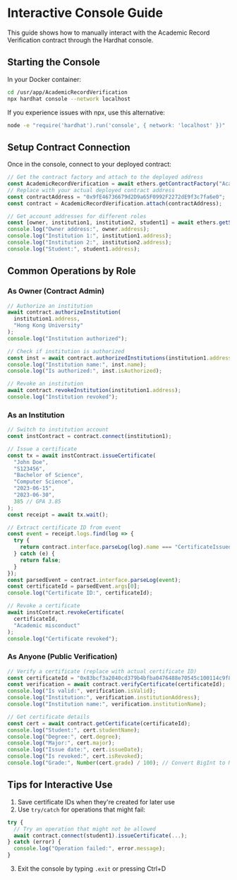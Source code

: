 # Interactive Console Guide

This guide shows how to manually interact with the Academic Record Verification contract through the Hardhat console.

## Starting the Console

In your Docker container:

```bash
cd /usr/app/AcademicRecordVerification
npx hardhat console --network localhost
```

If you experience issues with npx, use this alternative:

```bash
node -e "require('hardhat').run('console', { network: 'localhost' })"
```

## Setup Contract Connection

Once in the console, connect to your deployed contract:

```javascript
// Get the contract factory and attach to the deployed address
const AcademicRecordVerification = await ethers.getContractFactory("AcademicRecordVerification");
// Replace with your actual deployed contract address
const contractAddress = "0x9fE46736679d2D9a65F0992F2272dE9f3c7fa6e0";
const contract = AcademicRecordVerification.attach(contractAddress);

// Get account addresses for different roles
const [owner, institution1, institution2, student1] = await ethers.getSigners();
console.log("Owner address:", owner.address);
console.log("Institution 1:", institution1.address);
console.log("Institution 2:", institution2.address);
console.log("Student:", student1.address);
```

## Common Operations by Role

### As Owner (Contract Admin)

```javascript
// Authorize an institution
await contract.authorizeInstitution(
  institution1.address, 
  "Hong Kong University"
);
console.log("Institution authorized");

// Check if institution is authorized
const inst = await contract.authorizedInstitutions(institution1.address);
console.log("Institution name:", inst.name);
console.log("Is authorized:", inst.isAuthorized);

// Revoke an institution
await contract.revokeInstitution(institution1.address);
console.log("Institution revoked");
```

### As an Institution

```javascript
// Switch to institution account
const instContract = contract.connect(institution1);

// Issue a certificate
const tx = await instContract.issueCertificate(
  "John Doe",
  "S123456",
  "Bachelor of Science",
  "Computer Science",
  "2023-06-15",
  "2023-06-30",
  385 // GPA 3.85
);
const receipt = await tx.wait();

// Extract certificate ID from event
const event = receipt.logs.find(log => {
  try {
    return contract.interface.parseLog(log).name === "CertificateIssued";
  } catch (e) {
    return false;
  }
});
const parsedEvent = contract.interface.parseLog(event);
const certificateId = parsedEvent.args[0];
console.log("Certificate ID:", certificateId);

// Revoke a certificate
await instContract.revokeCertificate(
  certificateId,
  "Academic misconduct"
);
console.log("Certificate revoked");
```

### As Anyone (Public Verification)

```javascript
// Verify a certificate (replace with actual certificate ID)
const certificateId = "0x83bcf3a2040cd379b4bfba0476488e70545c100114c9f83ec8aedf3d586613a8";
const verification = await contract.verifyCertificate(certificateId);
console.log("Is valid:", verification.isValid);
console.log("Institution:", verification.institutionAddress);
console.log("Institution name:", verification.institutionName);

// Get certificate details
const cert = await contract.getCertificate(certificateId);
console.log("Student:", cert.studentName);
console.log("Degree:", cert.degree);
console.log("Major:", cert.major);
console.log("Issue date:", cert.issueDate);
console.log("Is revoked:", cert.isRevoked);
console.log("Grade:", Number(cert.grade) / 100); // Convert BigInt to Number
```

## Tips for Interactive Use

1. Save certificate IDs when they're created for later use
2. Use `try/catch` for operations that might fail:

```javascript
try {
  // Try an operation that might not be allowed
  await contract.connect(student1).issueCertificate(...);
} catch (error) {
  console.log("Operation failed:", error.message);
}
```

3. Exit the console by typing `.exit` or pressing Ctrl+D 